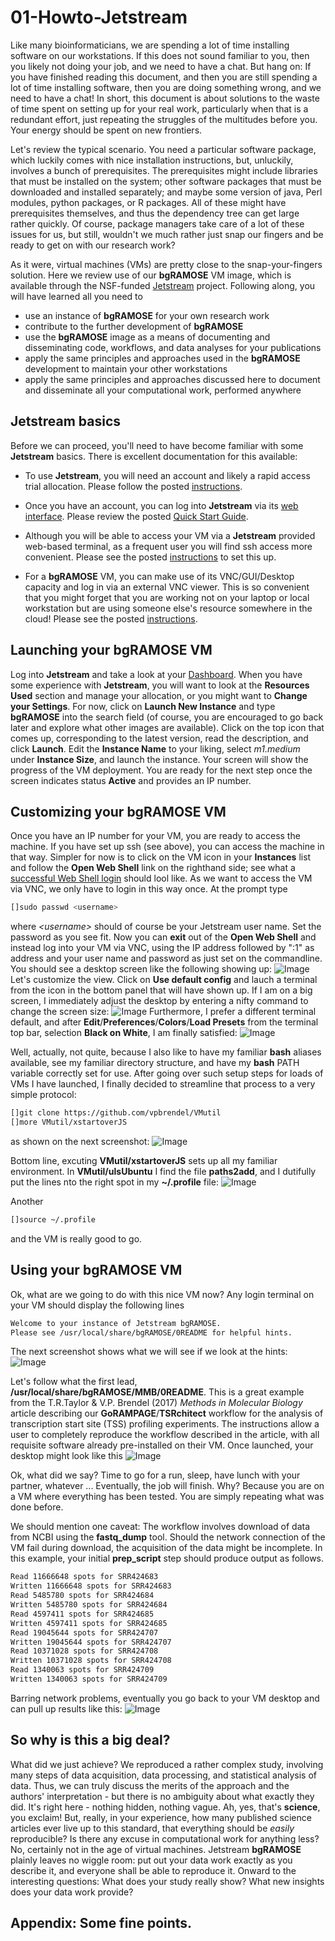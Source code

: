 # 01-Howto-Jetstream

Like many bioinformaticians, we are spending a lot of time installing software on our workstations.
If this does not sound familiar to you, then you likely not doing your job, and we need to have a chat.
But hang on: If you have finished reading this document, and then you are still spending a lot of time installing software, then you are doing something wrong, and we need to have a chat!
In short, this document is about solutions to the waste of time spent on setting up for your real work, particularly when that is a redundant effort, just repeating the struggles of the multitudes before you.
Your energy should be spent on new frontiers.

Let's review the typical scenario.
You need a particular software package, which luckily comes with nice installation instructions, but, unluckily, involves a bunch of prerequisites.
The prerequisites might include libraries that must be installed on the system; other software packages that must be downloaded and installed separately; and maybe some version of java, Perl modules, python packages, or R packages.
All of these might have prerequisites themselves, and thus the dependency tree can get large rather quickly.
Of course, package managers take care of a lot of these issues for us, but still, wouldn't we much rather just snap our fingers and be ready to get on with our research work?

As it were, virtual machines (VMs) are pretty close to the snap-your-fingers solution.
Here we review use of our __bgRAMOSE__ VM image, which is available through the NSF-funded [Jetstream](https://jetstream.cloud.org) project. 
Following along, you will have learned all you need to

* use an instance of __bgRAMOSE__ for your own research work
* contribute to the further development of __bgRAMOSE__
* use the __bgRAMOSE__ image as a means of documenting and disseminating code, workflows, and data analyses for your publications
* apply the same principles and approaches used in the __bgRAMOSE__ development to maintain your other workstations
* apply the same principles and approaches discussed here to document and disseminate all your computational work, performed anywhere


## Jetstream basics

Before we can proceed, you'll need to have become familiar with some __Jetstream__ basics.
There is excellent documentation for this available:

* To use __Jetstream__, you will need an account and likely a rapid access trial allocation.  Please follow the posted [instructions](https://iujetstream.atlassian.net/wiki/display/JWT/Get+a+Jetstream+Rapid+Access+account).

* Once you have an account, you can log into __Jetstream__ via its [web interface](https://use.jetstream-cloud.org/).  Please review the posted [Quick Start Guide](https://iujetstream.atlassian.net/wiki/spaces/JWT/pages/29720582/Quick+Start+Guide).

* Although you will be able to access your VM via a __Jetstream__ provided web-based terminal, as a frequent user you will find ssh access more convenient.  Please see the posted [instructions](https://iujetstream.atlassian.net/wiki/spaces/JWT/pages/17465474/Adding+SSH+keys+to+the+Jetstream+Atmosphere+environment) to set this up.

* For a __bgRAMOSE__ VM, you can make use of its VNC/GUI/Desktop capacity and log in via an external VNC viewer.  This is so convenient that you might forget that you are working not on your laptop or local workstation but are using someone else's resource somewhere in the cloud!  Please see the posted [instructions](https://iujetstream.atlassian.net/wiki/display/JWT/Logging+in+with+VNC+desktop).


## Launching your __bgRAMOSE__ VM

Log into __Jetstream__ and take a look at your [Dashboard](https://use.jetstream-cloud.org/application/dashboard).
When you have some experience with __Jetstream__, you will want to look at the __Resources Used__ section and manage your allocation, or you might want to __Change your Settings__.
For now, click on __Launch New Instance__ and type __bgRAMOSE__ into the search field (of course, you are encouraged to go back later and explore what other images are available).
Click on the top icon that comes up, corresponding to the latest version, read the description, and click __Launch__.
Edit the __Instance Name__ to your liking, select _m1.medium_ under __Instance Size__, and launch the instance.
Your screen will show the progress of the VM deployment.
You are ready for the next step once the screen indicates status __Active__ and provides an IP number.


## Customizing your __bgRAMOSE__ VM

Once you have an IP number for your VM, you are ready to access the machine.
If you have set up ssh (see above), you can access the machine in that way.
Simpler for now is to click on the VM icon in your __Instances__ list and follow the __Open Web Shell__ link on the righthand side; see what a [successful Web Shell login](https://iujetstream.atlassian.net/wiki/display/JWT/Logging+in+with+Web+Shell) should lool like.
As we want to access the VM via VNC, we only have to login in this way once.
At the prompt type

```bash
[]sudo passwd <username>
```

where _\<username\>_ should of course be your Jetstream user name.
Set the password as you see fit.
Now you can __exit__ out of the __Open Web Shell__ and instead log into your VM via VNC, using the IP address followed by ":1" as address and your user name and password as just set on the commandline.
You should see a desktop screen like the following showing up:
![Image](./img/JetstreamVMvnc.PNG?raw=true)
Let's customize the view.
Click on __Use default config__ and lauch a terminal from the icon in the bottom panel that will have shown up.
If I am on a big screen, I immediately adjust the desktop by entering a nifty command to change the screen size:
![Image](./img/JetstreamVMdesktop1.PNG?raw=true)
Furthermore, I prefer a different terminal default, and after __Edit__/__Preferences__/__Colors__/__Load Presets__ from the terminal top bar, selection __Black on White__, I am finally satisfied:
![Image](./img/JetstreamVMdesktop2.PNG?raw=true)

Well, actually, not quite, because I also like to have my familiar __bash__ aliases available, see my familiar directory structure, and have my __bash__ PATH variable correctly set for use.
After going over such setup steps for loads of VMs I have launched, I finally decided to streamline that process to a very simple protocol:

```bash
[]git clone https://github.com/vpbrendel/VMutil
[]more VMutil/xstartoverJS
```

as shown on the next screenshot:
![Image](./img/JetstreamVMdesktop3.PNG?raw=true)

Bottom line, excuting __VMutil/xstartoverJS__ sets up all my familiar environment.
In __VMutil/ulsUbuntu__ I find the file __paths2add__, and I dutifully put the lines nto the right spot in my __~/.profile__ file:
![Image](./img/JetstreamVMdesktop4.PNG?raw=true)

Another

```bash
[]source ~/.profile
```

and the VM is really good to go.


## Using your __bgRAMOSE__ VM
Ok, what are we going to do with this nice VM now?
Any login terminal on your VM should display the following lines

```bash
Welcome to your instance of Jetstream bgRAMOSE.
Please see /usr/local/share/bgRAMOSE/0README for helpful hints.
```

The next screenshot shows what we will see if we look at the hints:
![Image](./img/JetstreamVMdesktop5.PNG?raw=true)

Let's follow what the first lead, __/usr/local/share/bgRAMOSE/MMB/0README__.
This is a great example from the T.R.Taylor & V.P. Brendel (2017) _Methods in Molecular Biology_ article describing our __GoRAMPAGE__/__TSRchitect__ workflow for the analysis of transcription start site (TSS) profiling experiments.
The instructions allow a user to completely reproduce the workflow described in the article, with all requisite software already pre-installed on their VM.
Once launched, your desktop might look like this
![Image](./img/JetstreamVMdesktop6.PNG?raw=true)

Ok, what did we say?
Time to go for a run, sleep, have lunch with your partner, whatever ...
Eventually, the job will finish.
Why?
Because you are on a VM where everything has been tested.
You are simply repeating what was done before.

We should mention one caveat: The workflow involves download of data from NCBI using the __fastq_dump__ tool.
Should the network connection of the VM fail during download, the acquisition of the data might be incomplete.
In this example, your initial __prep_script__ step should produce output as follows.

```bash
Read 11666648 spots for SRR424683
Written 11666648 spots for SRR424683
Read 5485780 spots for SRR424684
Written 5485780 spots for SRR424684
Read 4597411 spots for SRR424685
Written 4597411 spots for SRR424685
Read 19045644 spots for SRR424707
Written 19045644 spots for SRR424707
Read 10371028 spots for SRR424708
Written 10371028 spots for SRR424708
Read 1340063 spots for SRR424709
Written 1340063 spots for SRR424709
```

Barring network problems, eventually you go back to your VM desktop and can pull up results like this:
![Image](./img/JetstreamVMdesktop7.PNG?raw=true)


## So why is this a __big deal__?
What did we just achieve?
We reproduced a rather complex study, involving many steps of data acquisition, data processing, and statistical analysis of data.
Thus, we can truly discuss the merits of the approach and the authors' interpretation - but there is no ambiguity about what exactly they did.
It's right here - nothing hidden, nothing vague.
Ah, yes, that's __science__, you exclaim!
But, really, in your experience, how many published science articles ever live up to this standard, that everything should be _easily_ reproducible?
Is there any excuse in computational work for anything less?
No, certainly not in the age of virtual machines.
Jetstream __bgRAMOSE__ plainly leaves no wiggle room: put out your data work exactly as you describe it, and everyone shall be able to reproduce it.
Onward to the interesting questions: What does your study really show? What new insights does your data work provide?


## Appendix: Some fine points.

